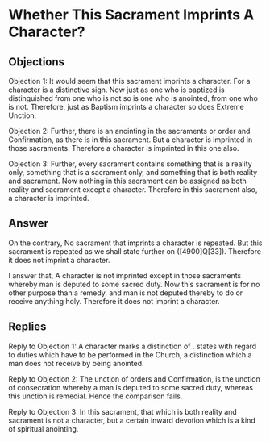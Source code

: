 # Whether This Sacrament Imprints A Character?

## Objections

Objection 1: It would seem that this sacrament imprints a character. For a character is a distinctive sign. Now just as one who is baptized is distinguished from one who is not so is one who is anointed, from one who is not. Therefore, just as Baptism imprints a character so does Extreme Unction.

Objection 2: Further, there is an anointing in the sacraments or order and Confirmation, as there is in this sacrament. But a character is imprinted in those sacraments. Therefore a character is imprinted in this one also.

Objection 3: Further, every sacrament contains something that is a reality only, something that is a sacrament only, and something that is both reality and sacrament. Now nothing in this sacrament can be assigned as both reality and sacrament except a character. Therefore in this sacrament also, a character is imprinted.

## Answer

On the contrary, No sacrament that imprints a character is repeated. But this sacrament is repeated as we shall state further on ([4900]Q[33]). Therefore it does not imprint a character.

I answer that, A character is not imprinted except in those sacraments whereby man is deputed to some sacred duty. Now this sacrament is for no other purpose than a remedy, and man is not deputed thereby to do or receive anything holy. Therefore it does not imprint a character.

## Replies

Reply to Objection 1: A character marks a distinction of . states with regard to duties which have to be performed in the Church, a distinction which a man does not receive by being anointed.

Reply to Objection 2: The unction of orders and Confirmation, is the unction of consecration whereby a man is deputed to some sacred duty, whereas this unction is remedial. Hence the comparison fails.

Reply to Objection 3: In this sacrament, that which is both reality and sacrament is not a character, but a certain inward devotion which is a kind of spiritual anointing.